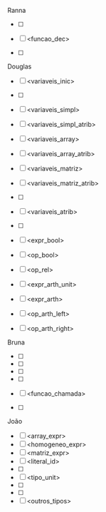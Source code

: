 Ranna
- [ ] <struct>
- [ ] <funcao_dec>
- [ ] <principal>


Douglas 
- [ ] <variaveis_inic>
- [ ] <variaveis>
- [ ] <variaveis_simpl>
- [ ] <variaveis_simpl_atrib>
- [ ] <variaveis_array>
- [ ] <variaveis_array_atrib>
- [ ] <variaveis_matriz>
- [ ] <variaveis_matriz_atrib>
- [ ] <comando>
- [ ] <variaveis_atrib>
- [ ] <expr>
- [ ] <expr_bool>
- [ ] <op_bool>
- [ ] <op_rel>
- [ ] <expr_arth_unit>
- [ ] <expr_arth>
- [ ] <op_arth_left> 
- [ ] <op_arth_right>


Bruna
- [ ] <condicional>
- [ ] <repeticao>
- [ ] <entrada>
- [ ] <saida>
- [ ] <funcao_chamada>
- [ ] <retorno>



João
- [ ] <array_expr>
- [ ] <homogeneo_expr>
- [ ] <matriz_expr>
- [ ] <literal_id>
- [ ] <tipo>
- [ ] <tipo_unit>
- [ ] <numerico> 
- [ ] <iteravel> 
- [ ] <outros_tipos>
